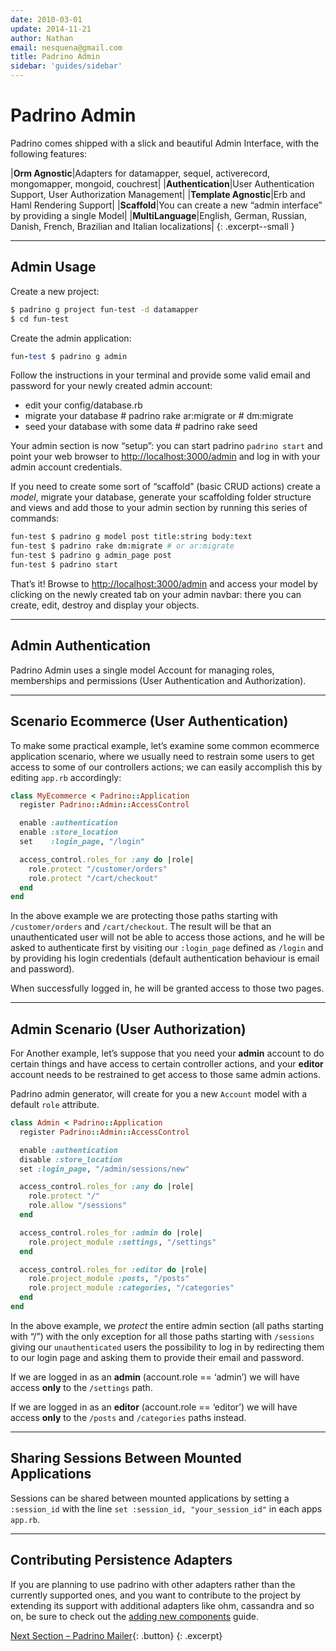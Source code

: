 ```yaml
---
date: 2010-03-01
update: 2014-11-21
author: Nathan
email: nesquena@gmail.com
title: Padrino Admin
sidebar: 'guides/sidebar'
---
```


# Padrino Admin

Padrino comes shipped with a slick and beautiful Admin Interface, with the following features:

>
  |**Orm Agnostic**|Adapters for datamapper, sequel, activerecord, mongomapper, mongoid, couchrest|
  |**Authentication**|User Authentication Support, User Authorization Management|
  |**Template Agnostic**|Erb and Haml Rendering Support|
  |**Scaffold**|You can create a new “admin interface” by providing a single Model|
  |**MultiLanguage**|English, German, Russian, Danish, French, Brazilian and Italian localizations|
{: .excerpt--small }

---

## Admin Usage

Create a new project:


~~~sh
$ padrino g project fun-test -d datamapper
$ cd fun-test
~~~


Create the admin application:


~~~ruby
fun-test $ padrino g admin
~~~


Follow the instructions in your terminal and provide some valid email and password for your newly created admin account:


- edit your config/database.rb
- migrate your database \# padrino rake ar:migrate or \# dm:migrate
- seed your database with some data \# padrino rake seed


Your admin section is now “setup”: you can start padrino `padrino start` and point your web browser to <http://localhost:3000/admin> and log in with your admin account credentials.


If you need to create some sort of “scaffold” (basic CRUD actions) create a *model*, migrate your database, generate your scaffolding folder structure and views and add those to your admin section by running this series of commands:


~~~sh
fun-test $ padrino g model post title:string body:text
fun-test $ padrino rake dm:migrate # or ar:migrate
fun-test $ padrino g admin_page post
fun-test $ padrino start
~~~


That’s it! Browse to <http://localhost:3000/admin> and access your model by clicking on the newly created tab on your admin navbar: there you can create, edit, destroy and display your objects.

---

## Admin Authentication

Padrino Admin uses a single model Account for managing roles, memberships and permissions (User Authentication and Authorization).

---

## Scenario Ecommerce (User Authentication)

To make some practical example, let’s examine some common ecommerce application scenario, where we usually need to restrain some users to get access to some of our controllers actions; we can easily accomplish this by editing `app.rb` accordingly:


~~~ruby
class MyEcommerce < Padrino::Application
  register Padrino::Admin::AccessControl

  enable :authentication
  enable :store_location
  set    :login_page, "/login"

  access_control.roles_for :any do |role|
    role.protect "/customer/orders"
    role.protect "/cart/checkout"
  end
end
~~~


In the above example we are protecting those paths starting with `/customer/orders` and `/cart/checkout`. The result will be that an unauthenticated user will not be able to access those actions, and he will be asked to authenticate first by visiting our `:login_page` defined as `/login` and by providing his login credentials (default authentication behaviour is email and password).


When successfully logged in, he will be granted access to those two pages.

---

## Admin Scenario (User Authorization)

For Another example, let’s suppose that you need your **admin** account to do certain things and have access to certain controller actions, and your **editor** account needs to be restrained to get access to those same admin actions.


Padrino admin generator, will create for you a new `Account` model with a default `role` attribute.


~~~ruby
class Admin < Padrino::Application
  register Padrino::Admin::AccessControl

  enable :authentication
  disable :store_location
  set :login_page, "/admin/sessions/new"

  access_control.roles_for :any do |role|
    role.protect "/"
    role.allow "/sessions"
  end

  access_control.roles_for :admin do |role|
    role.project_module :settings, "/settings"
  end

  access_control.roles_for :editor do |role|
    role.project_module :posts, "/posts"
    role.project_module :categories, "/categories"
  end
end
~~~


In the above example, we *protect* the entire admin section (all paths starting with “/”) with the only exception for all those paths starting with `/sessions` giving our `unauthenticated` users the possibility to log in by redirecting them to our login page and asking them to provide their email and password.


If we are logged in as an **admin** (account.role == ‘admin’) we will have access **only** to the `/settings` path.


If we are logged in as an **editor** (account.role == ‘editor’) we will have access **only** to the `/posts` and `/categories` paths instead.

---

## Sharing Sessions Between Mounted Applications

Sessions can be shared between mounted applications by setting a `:session_id` with the line `set :session_id, "your_session_id"` in each apps `app.rb`.

---

## Contributing Persistence Adapters

If you are planning to use padrino with other adapters rather than the currently supported ones, and you want to contribute to the project by extending its support with additional adapters like ohm, cassandra and so on, be sure to check out the [adding new components](/guides/adding-new-components) guide.

[Next Section &ndash; Padrino Mailer](/guides/padrino-mailer){: .button}
{: .excerpt}
